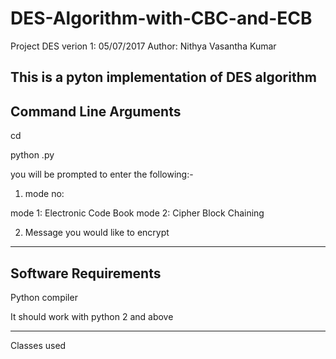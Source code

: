 # DES-Algorithm-with-CBC-and-ECB
Project DES verion 1: 05/07/2017
Author: Nithya Vasantha Kumar
	
This is a pyton implementation of DES algorithm
------------------------
Command Line Arguments
------------------------

cd <whereever you stored python file to be executed>

python <filename>.py

you will be prompted to enter the following:-

1. mode no:

mode 1: Electronic Code Book
mode 2: Cipher Block Chaining

2. Message you would like to encrypt



-----------------------
Software Requirements
-----------------------

Python compiler

It should work with python 2 and above



-----------------------
Classes used
